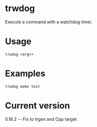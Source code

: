 # trwdog

Execute a command with a watchdog timer.

# Usage

    trwdog <arg>+

# Examples

    trwdog make test

# Current version

0.16.2 -- Fix to trgen and Cpp target.
